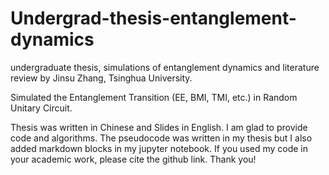 # Undergrad-thesis-entanglement-dynamics
undergraduate thesis, simulations of entanglement dynamics and literature review by Jinsu Zhang, Tsinghua University.

Simulated the Entanglement Transition (EE, BMI, TMI, etc.) in Random Unitary Circuit.

Thesis was written in Chinese and Slides in English.
I am glad to provide code and algorithms. The pseudocode was written in my thesis but I also added markdown blocks in my jupyter notebook. If you used my code in your academic work, please cite the github link. Thank you!
